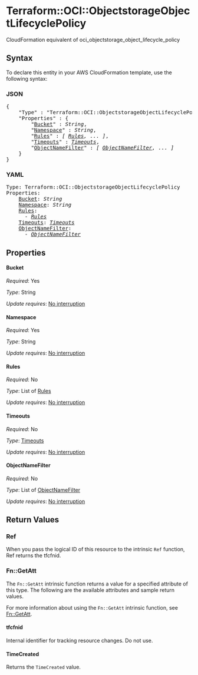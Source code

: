 # Terraform::OCI::ObjectstorageObjectLifecyclePolicy

CloudFormation equivalent of oci_objectstorage_object_lifecycle_policy

## Syntax

To declare this entity in your AWS CloudFormation template, use the following syntax:

### JSON

<pre>
{
    "Type" : "Terraform::OCI::ObjectstorageObjectLifecyclePolicy",
    "Properties" : {
        "<a href="#bucket" title="Bucket">Bucket</a>" : <i>String</i>,
        "<a href="#namespace" title="Namespace">Namespace</a>" : <i>String</i>,
        "<a href="#rules" title="Rules">Rules</a>" : <i>[ <a href="rules.md">Rules</a>, ... ]</i>,
        "<a href="#timeouts" title="Timeouts">Timeouts</a>" : <i><a href="timeouts.md">Timeouts</a></i>,
        "<a href="#objectnamefilter" title="ObjectNameFilter">ObjectNameFilter</a>" : <i>[ <a href="objectnamefilter.md">ObjectNameFilter</a>, ... ]</i>
    }
}
</pre>

### YAML

<pre>
Type: Terraform::OCI::ObjectstorageObjectLifecyclePolicy
Properties:
    <a href="#bucket" title="Bucket">Bucket</a>: <i>String</i>
    <a href="#namespace" title="Namespace">Namespace</a>: <i>String</i>
    <a href="#rules" title="Rules">Rules</a>: <i>
      - <a href="rules.md">Rules</a></i>
    <a href="#timeouts" title="Timeouts">Timeouts</a>: <i><a href="timeouts.md">Timeouts</a></i>
    <a href="#objectnamefilter" title="ObjectNameFilter">ObjectNameFilter</a>: <i>
      - <a href="objectnamefilter.md">ObjectNameFilter</a></i>
</pre>

## Properties

#### Bucket

_Required_: Yes

_Type_: String

_Update requires_: [No interruption](https://docs.aws.amazon.com/AWSCloudFormation/latest/UserGuide/using-cfn-updating-stacks-update-behaviors.html#update-no-interrupt)

#### Namespace

_Required_: Yes

_Type_: String

_Update requires_: [No interruption](https://docs.aws.amazon.com/AWSCloudFormation/latest/UserGuide/using-cfn-updating-stacks-update-behaviors.html#update-no-interrupt)

#### Rules

_Required_: No

_Type_: List of <a href="rules.md">Rules</a>

_Update requires_: [No interruption](https://docs.aws.amazon.com/AWSCloudFormation/latest/UserGuide/using-cfn-updating-stacks-update-behaviors.html#update-no-interrupt)

#### Timeouts

_Required_: No

_Type_: <a href="timeouts.md">Timeouts</a>

_Update requires_: [No interruption](https://docs.aws.amazon.com/AWSCloudFormation/latest/UserGuide/using-cfn-updating-stacks-update-behaviors.html#update-no-interrupt)

#### ObjectNameFilter

_Required_: No

_Type_: List of <a href="objectnamefilter.md">ObjectNameFilter</a>

_Update requires_: [No interruption](https://docs.aws.amazon.com/AWSCloudFormation/latest/UserGuide/using-cfn-updating-stacks-update-behaviors.html#update-no-interrupt)

## Return Values

### Ref

When you pass the logical ID of this resource to the intrinsic `Ref` function, Ref returns the tfcfnid.

### Fn::GetAtt

The `Fn::GetAtt` intrinsic function returns a value for a specified attribute of this type. The following are the available attributes and sample return values.

For more information about using the `Fn::GetAtt` intrinsic function, see [Fn::GetAtt](https://docs.aws.amazon.com/AWSCloudFormation/latest/UserGuide/intrinsic-function-reference-getatt.html).

#### tfcfnid

Internal identifier for tracking resource changes. Do not use.

#### TimeCreated

Returns the <code>TimeCreated</code> value.

